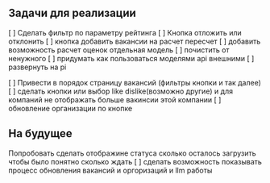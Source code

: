 ## Задачи для реализации
[ ] Сделать фильтр по параметру рейтинга
[ ] Кнопка отложить или отклонить
[ ] кнопка добавить вакансии на расчет пересчет
[ ] добавить возможность расчет оценок отдельная модель
[ ] почистить от ненужного
[ ] придумать как пользоваться моделями api внешними
[ ] развернуть на pi

[ ] Привести в порядок страницу вакансий (фильтры кнопки и так далее)
[ ] сделать кнопки или выбор like dislike(возможно другие) и для компаний не отображать больше вакинсии этой компании
[ ] обновление организации по кнопке

## На будущее 
Попробовать сделать отображине статуса сколько осталось загрузить чтобы было понятно сколько ждать
[ ] сделать возможность показывать процесс обновления вакансий и оргоризаций и llm работы
